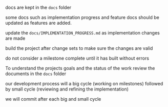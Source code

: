 docs are kept in the `docs` folder

some docs such as implementation progress and feature docs should be updated as features are added.

update the `docs/IMPLEMENTATION_PROGRESS.md` as implementation changes are made 

build the project after change sets to make sure the changes are valid

do not consider a milestone complete until it has built without errors

To understand the projects goals and the status of the work review the documents in the `docs` folder

our development process will a big cycle (working on milestones) followed by small cycle (reviewing and refining the implementation)

we will commit after each big and small cycle